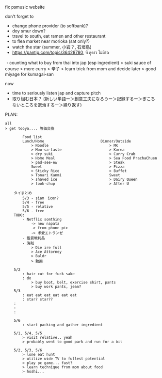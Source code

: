 fix psmusic website

don't forget to 
- change phone provider (to softbank)?
- doy smur down?
- travel to south, eat ramen and other restaurant
- to flea market near morioka (sat only?)
- watch the star (summer, 小岩？, 石垣島)
- https://pantip.com/topic/36428780, ที่ ดูดาว ไม่มีรถ

・counting what to buy from thai into jap (esp ingredient)
	> suki sauce of course
	> more curry
	> 辛子
	> learn trick from mom and decide later
	> good miyage for kumagai-san

now
- time to seriously listen jap and capture pitch 
- 取り組む日本？ (新しい単語ー＞創意工夫になろうー＞記録するー＞ぎこちないところを退治するー＞繰り返す)

PLAN:

	all
	> get tooya.... 等価交換	
	
			Food list
			Lunch/Home							Dinner/Outside
				> Noodle							> MK
				> Moo-sa-taste						> Korea
				> dry suki							> Curry Crab
				> Home Meal							> Sea Food PrachaChuen
				> pad-see-ew						> Steak
				Sweet								> Pizza
				> Sticky Rice						> Buffet
				> Tonari Kanmi						Sweet
				> shaved ice						> Dairy Queen
				> look-chup							> After U

		タイまとめ
			5/3 - siam　icon?
			5/4 - free
			5/5 - relative
			5/6 - free
		TODO:
			- Netflix somthing
				-> new napata
				-> from phone pic
				-> 求愛エトランゼ 
			- 鑑賞戦利品
			- 海賊
				> Die ire full
				> Ace Attorney
				> Baldr
				> 動画
				
		5/2
			: hair cut for fuck sake
			: do
				> buy boot, belt, exercise shirt, pants
				> buy work pants, jean?
		5/3
			: eat eat eat eat eat eat
			: star? star??
		:
		:
		:

		5/6
			: start packing and gather ingredient
	
		5/1, 5/4, 5/5
			> visit relative.. yeah
			> probably went to good park and run for a bit
			
		5/2, 5/3, 5/6
			> lone eat hunt
			> utilize wide TV to fullest potential
			> play pc game... fast?
			> learn technique from mom about food
			> hoshi...
	
	

